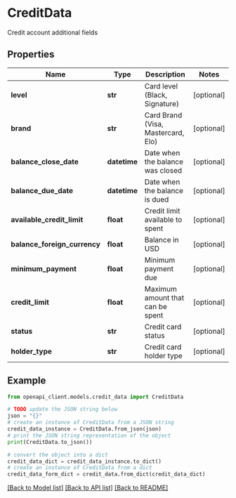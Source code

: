 # CreditData

Credit account additional fields

## Properties

Name | Type | Description | Notes
------------ | ------------- | ------------- | -------------
**level** | **str** | Card level (Black, Signature) | [optional] 
**brand** | **str** | Card Brand (Visa, Mastercard, Elo) | [optional] 
**balance_close_date** | **datetime** | Date when the balance was closed | [optional] 
**balance_due_date** | **datetime** | Date when the balance is dued | [optional] 
**available_credit_limit** | **float** | Credit limit available to spent | [optional] 
**balance_foreign_currency** | **float** | Balance in USD | [optional] 
**minimum_payment** | **float** | Minimum payment due | [optional] 
**credit_limit** | **float** | Maximum amount that can be spent | [optional] 
**status** | **str** | Credit card status | [optional] 
**holder_type** | **str** | Credit card holder type | [optional] 

## Example

```python
from openapi_client.models.credit_data import CreditData

# TODO update the JSON string below
json = "{}"
# create an instance of CreditData from a JSON string
credit_data_instance = CreditData.from_json(json)
# print the JSON string representation of the object
print(CreditData.to_json())

# convert the object into a dict
credit_data_dict = credit_data_instance.to_dict()
# create an instance of CreditData from a dict
credit_data_form_dict = credit_data.from_dict(credit_data_dict)
```
[[Back to Model list]](../README.md#documentation-for-models) [[Back to API list]](../README.md#documentation-for-api-endpoints) [[Back to README]](../README.md)


